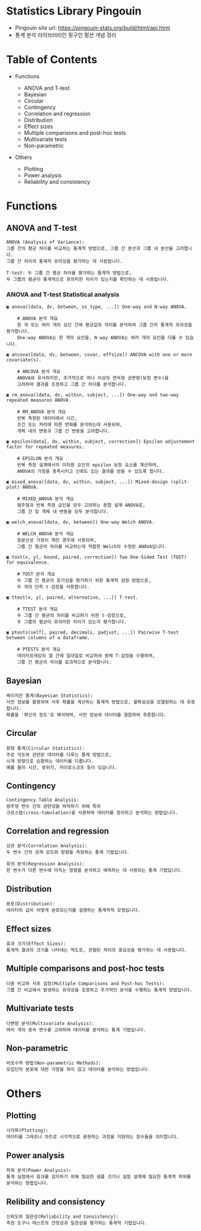 # Statistics Library Pingouin
- Pingouin site url: https://pingouin-stats.org/build/html/api.html
- 통계 분석 라이브러리인 핑구인 펑션 개념 정리

# Table of Contents
- Functions
    - ANOVA and T-test
    - Bayesian
    - Circular
    - Contingency
    - Correlation and regression
    - Distribution
    - Effect sizes
    - Multiple comparisons and post-hoc tests
    - Multivariate tests
    - Non-parametric

- Others
    - Plotting
    - Power analysis
    - Reliability and consistency

# Functions

## ANOVA and T-test
```
ANOVA (Analysis of Variance):
그룹 간의 평균 차이를 비교하는 통계적 방법으로, 그룹 간 분산과 그룹 내 분산을 고려합니다.
그룹 간 차이의 통계적 유의성을 평가하는 데 사용됩니다.

T-test: 두 그룹 간 평균 차이를 평가하는 통계적 방법으로,
두 그룹의 평균이 통계적으로 유의미한 차이가 있는지를 확인하는 데 사용됩니다.
```

### ANOVA and T-test Statistical analysis
```
▣ anova([data, dv, between, ss_type, ...]) One-way and N-way ANOVA.

    # ANOVA 분석 개요
    한 개 또는 여러 개의 요인 간에 평균값의 차이를 분석하여 그룹 간의 통계적 유의성을 평가합니다.
    One-way ANOVA는 한 개의 요인을, N-way ANOVA는 여러 개의 요인을 다룰 수 있습니다.

▣ ancova([data, dv, between, covar, effsize]) ANCOVA with one or more covariate(s).

    # ANCOVA 분석 개요
    ANOVA와 유사하지만, 추가적으로 하나 이상의 연속형 공변량(보정 변수)을
    고려하여 결과를 조정하고 그룹 간 차이를 분석합니다.

▣ rm_anova([data, dv, within, subject, ...]) One-way and two-way repeated measures ANOVA.

    # RM_ANOVA 분석 개요
    반복 측정된 데이터에서 시간,
    조건 또는 처리에 따른 변화를 분석하는데 사용되며,
    개체 내의 변동과 그룹 간 변동을 고려합니다.

▣ epsilon(data[, dv, within, subject, correction]) Epsilon adjustement factor for repeated measures.

    # EPSILON 분석 개요
    반복 측정 설계에서의 이차원 요인의 epsilon 보정 요소를 계산하여,
    ANOVA의 가정을 충족시키고 신뢰도 있는 결과를 얻을 수 있도록 합니다.

▣ mixed_anova([data, dv, within, subject, ...]) Mixed-design (split-plot) ANOVA.

    # MIXED_ANOVA 분석 개요
    범주형과 반복 측정 요인을 모두 고려하는 혼합 설계 ANOVA로,
    그룹 간 및 개체 내 변동을 모두 분석합니다.

▣ welch_anova([data, dv, between]) One-way Welch ANOVA.

    # WELCH_ANOVA 분석 개요
    등분산성 가정이 깨진 경우에 사용되며,
    그룹 간 평균의 차이를 비교하는데 적합한 Welch의 수정된 ANOVA입니다.

▣ tost(x, y[, bound, paired, correction]) Two One-Sided Test (TOST) for equivalence.

    # TOST 분석 개요
    두 그룹 간 평균의 등가성을 평가하기 위한 통계적 검정 방법으로,
    두 개의 단측 t-검정을 사용합니다.

▣ ttest(x, y[, paired, alternative, ...]) T-test.

    # TTEST 분석 개요
    두 그룹 간 평균의 차이를 비교하기 위한 t-검정으로,
    두 그룹의 평균이 유의미한 차이가 있는지 평가합니다.

▣ ptests(self[, paired, decimals, padjust, ...]) Pairwise T-test between columns of a dataframe.

    # PTESTS 분석 개요
    데이터프레임의 열 간에 일대일로 비교하여 쌍체 T-검정을 수행하며,
    그룹 간 평균의 차이를 효과적으로 분석합니다.
```

## Bayesian
```
베이지안 통계(Bayesian Statistics):
사전 정보를 활용하여 사후 확률을 계산하는 통계적 방법으로, 불확실성을 모델링하는 데 유용합니다.
확률을 '확신의 정도'로 해석하며, 사전 정보와 데이터를 결합하여 추론합니다.
```

## Circular
```
원형 통계(Circular Statistics):
주로 각도와 관련된 데이터를 다루는 통계 방법으로,
시계 방향으로 순환하는 데이터를 다룹니다.
예를 들어 시간, 방위각, 자이로스코프 등이 있습니다.
```

## Contingency
```
Contingency Table Analysis:
범주형 변수 간의 관련성을 파악하기 위해 특히
크로스탭(cross-tabulation)을 사용하여 데이터를 정리하고 분석하는 방법입니다.
```

## Correlation and regression
```
상관 분석(Correlation Analysis):
두 변수 간의 관계 강도와 방향을 측정하는 통계 기법입니다.

회귀 분석(Regression Analysis):
한 변수가 다른 변수에 미치는 영향을 분석하고 예측하는 데 사용되는 통계 기법입니다.
```

## Distribution
```
분포(Distribution):
데이터의 값이 어떻게 분포되는지를 설명하는 통계학적 모형입니다.
```

## Effect sizes
```
효과 크기(Effect Sizes):
통계적 결과의 크기를 나타내는 척도로, 관찰된 차이의 중요성을 평가하는 데 사용됩니다.
```

## Multiple comparisons and post-hoc tests
```
다중 비교와 사후 검정(Multiple Comparisons and Post-hoc Tests):
그룹 간 비교에서 발생하는 유의성을 조정하고 추가적인 분석을 수행하는 통계적 방법입니다.
```

## Multivariate tests
```
다변량 분석(Multivariate Analysis):
여러 개의 종속 변수를 고려하여 데이터를 분석하는 통계 기법입니다.
```

## Non-parametric
```
비모수적 방법(Non-parametric Methods):
모집단의 분포에 대한 가정을 하지 않고 데이터를 분석하는 방법입니다.
```

# Others

## Plotting
```
시각화(Plotting):
데이터를 그래프나 차트로 시각적으로 표현하는 과정을 지원하는 함수들을 의미합니다.
```

## Power analysis
```
파워 분석(Power Analysis):
통계 실험에서 효과를 감지하기 위해 필요한 샘플 크기나 실험 설계에 필요한 통계적 파워를 분석하는 방법입니다.
```

## Relibility and consistency
```
신뢰도와 일관성(Reliability and Consistency):
측정 도구나 테스트의 안정성과 일관성을 평가하는 통계적 기법입니다.
```

